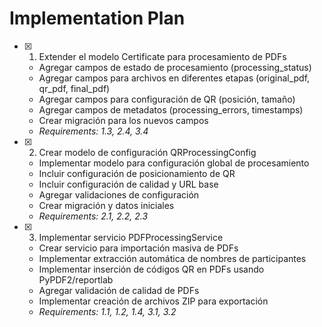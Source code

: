 # Implementation Plan

- [x] 1. Extender el modelo Certificate para procesamiento de PDFs
  - Agregar campos de estado de procesamiento (processing_status)
  - Agregar campos para archivos en diferentes etapas (original_pdf, qr_pdf, final_pdf)
  - Agregar campos para configuración de QR (posición, tamaño)
  - Agregar campos de metadatos (processing_errors, timestamps)
  - Crear migración para los nuevos campos
  - _Requirements: 1.3, 2.4, 3.4_

- [x] 2. Crear modelo de configuración QRProcessingConfig
  - Implementar modelo para configuración global de procesamiento
  - Incluir configuración de posicionamiento de QR
  - Incluir configuración de calidad y URL base
  - Agregar validaciones de configuración
  - Crear migración y datos iniciales
  - _Requirements: 2.1, 2.2, 2.3_

- [x] 3. Implementar servicio PDFProcessingService
  - Crear servicio para importación masiva de PDFs
  - Implementar extracción automática de nombres de participantes
  - Implementar inserción de códigos QR en PDFs usando PyPDF2/reportlab
  - Agregar validación de calidad de PDFs
  - Implementar creación de archivos ZIP para exportación
  - _Requirements: 1.1, 1.2, 1.4, 3.1, 3.2_

